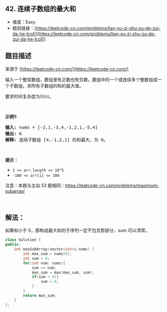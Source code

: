 ## 42. 连续子数组的最大和

- 难度：Easy
- 题目链接：[https://leetcode-cn.com/problems/lian-xu-zi-shu-zu-de-zui-da-he-lcof/](https://leetcode-cn.com/problems/lian-xu-zi-shu-zu-de-zui-da-he-lcof/)


## 题目描述

来源于 [https://leetcode-cn.com/](https://leetcode-cn.com/)

<p>输入一个整型数组，数组里有正数也有负数。数组中的一个或连续多个整数组成一个子数组。求所有子数组的和的最大值。</p>

<p>要求时间复杂度为O(n)。</p>

<p>&nbsp;</p>

<p><strong>示例1:</strong></p>

<pre><strong>输入:</strong> nums = [-2,1,-3,4,-1,2,1,-5,4]
<strong>输出:</strong> 6
<strong>解释:</strong>&nbsp;连续子数组&nbsp;[4,-1,2,1] 的和最大，为&nbsp;6。</pre>

<p>&nbsp;</p>

<p><strong>提示：</strong></p>

<ul>
	<li><code>1 &lt;=&nbsp;arr.length &lt;= 10^5</code></li>
	<li><code>-100 &lt;= arr[i] &lt;= 100</code></li>
</ul>

<p>注意：本题与主站 53 题相同：<a href="https://leetcode-cn.com/problems/maximum-subarray/">https://leetcode-cn.com/problems/maximum-subarray/</a></p>

<p>&nbsp;</p>


## 解法：

如果和小于 0，那构成最大和的子序列一定不包含那部分，sum 可以清零。

```c++
class Solution {
public:
    int maxSubArray(vector<int>& nums) {
        int max_sum = nums[0];
        int sum = 0;
        for(int num: nums){
            sum += num;
            max_sum = max(max_sum, sum);
            if(sum < 0){
                sum = 0;
            }
        }
        return max_sum;
    }
};
```